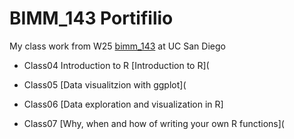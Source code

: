 # BIMM_143 Portifilio

My class work from W25 [bimm_143](https://github.com/safiyasayd/bimm143) at UC San Diego

- Class04 Introduction to R [Introduction to R](

- Class05 [Data visualitzion with ggplot](

- Class06 [Data exploration and visualization in R]

- Class07 [Why, when and how of writing your own R functions](  
